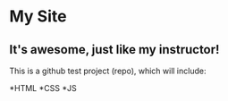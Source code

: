 # My Site
## It's awesome, just like my instructor!

This is a github test project (repo), which will include:

*HTML
*CSS
*JS

